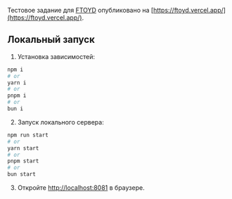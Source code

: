 Тестовое задание для [FTOYD](https://ftoyd.com/) опубликовано на [https://ftoyd.vercel.app/](https://ftoyd.vercel.app/).

## Локальный запуск

1. Установка зависимостей:

```bash
npm i
# or
yarn i
# or
pnpm i
# or
bun i
```

2. Запуск локального сервера:

```bash
npm run start
# or
yarn start
# or
pnpm start
# or
bun start
```

3. Откройте [http://localhost:8081](http://localhost:8081) в браузере.
